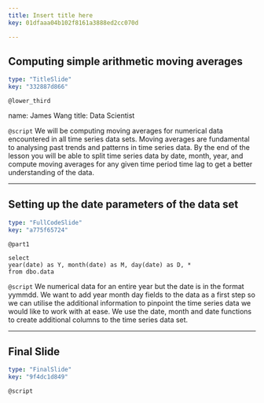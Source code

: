 ```yaml
---
title: Insert title here
key: 01dfaaa04b102f8161a3888ed2cc070d

---
```

## Computing simple arithmetic moving averages

```yaml
type: "TitleSlide"
key: "332887d866"
```

`@lower_third`

name: James Wang
title: Data Scientist


`@script`
We will be computing moving averages for numerical data encountered in all time series data sets. Moving averages are fundamental to analysing past trends and patterns in time series data. By the end of the lesson you will be able to split time series data by date, month, year, and compute moving averages for any given time period time lag to get a better understanding of the data.


---
## Setting up the date parameters of the data set

```yaml
type: "FullCodeSlide"
key: "a775f65724"
```

`@part1`
```
select 
year(date) as Y, month(date) as M, day(date) as D, *  
from dbo.data

```


`@script`
We numerical data for an entire year but the date is in the format yymmdd. We want to add year month day fields to the data as a first step so we can utilise the additional information to pinpoint the time series data we would like to work with at ease. We use the date, month and date functions to create additional columns to the time series data set.


---
## Final Slide

```yaml
type: "FinalSlide"
key: "9f4dc1d849"
```

`@script`


